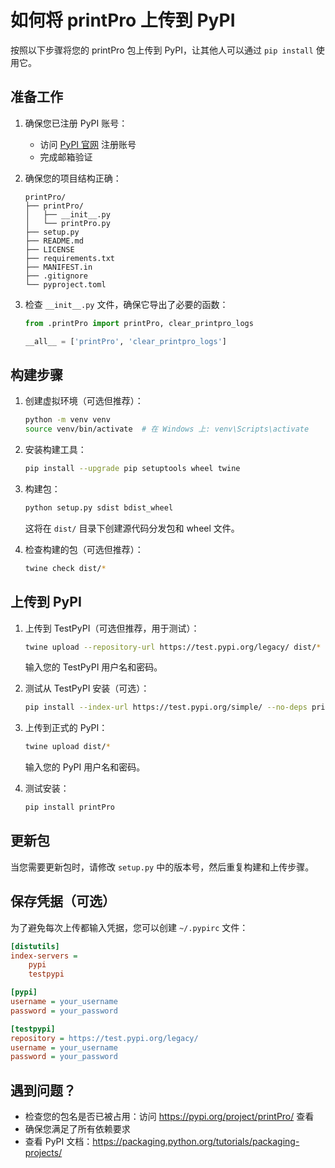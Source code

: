 # 如何将 printPro 上传到 PyPI

按照以下步骤将您的 printPro 包上传到 PyPI，让其他人可以通过 `pip install` 使用它。

## 准备工作

1. 确保您已注册 PyPI 账号：
   - 访问 [PyPI 官网](https://pypi.org/) 注册账号
   - 完成邮箱验证

2. 确保您的项目结构正确：
   ```
   printPro/
   ├── printPro/
   │   ├── __init__.py
   │   └── printPro.py
   ├── setup.py
   ├── README.md
   ├── LICENSE
   ├── requirements.txt
   ├── MANIFEST.in
   ├── .gitignore
   └── pyproject.toml
   ```

3. 检查 `__init__.py` 文件，确保它导出了必要的函数：
   ```python
   from .printPro import printPro, clear_printpro_logs
   
   __all__ = ['printPro', 'clear_printpro_logs']
   ```

## 构建步骤

1. 创建虚拟环境（可选但推荐）：
   ```bash
   python -m venv venv
   source venv/bin/activate  # 在 Windows 上: venv\Scripts\activate
   ```

2. 安装构建工具：
   ```bash
   pip install --upgrade pip setuptools wheel twine
   ```

3. 构建包：
   ```bash
   python setup.py sdist bdist_wheel
   ```
   这将在 `dist/` 目录下创建源代码分发包和 wheel 文件。

4. 检查构建的包（可选但推荐）：
   ```bash
   twine check dist/*
   ```

## 上传到 PyPI

1. 上传到 TestPyPI（可选但推荐，用于测试）：
   ```bash
   twine upload --repository-url https://test.pypi.org/legacy/ dist/*
   ```
   输入您的 TestPyPI 用户名和密码。

2. 测试从 TestPyPI 安装（可选）：
   ```bash
   pip install --index-url https://test.pypi.org/simple/ --no-deps printPro
   ```

3. 上传到正式的 PyPI：
   ```bash
   twine upload dist/*
   ```
   输入您的 PyPI 用户名和密码。

4. 测试安装：
   ```bash
   pip install printPro
   ```

## 更新包

当您需要更新包时，请修改 `setup.py` 中的版本号，然后重复构建和上传步骤。

## 保存凭据（可选）

为了避免每次上传都输入凭据，您可以创建 `~/.pypirc` 文件：

```ini
[distutils]
index-servers =
    pypi
    testpypi

[pypi]
username = your_username
password = your_password

[testpypi]
repository = https://test.pypi.org/legacy/
username = your_username
password = your_password
```

## 遇到问题？

- 检查您的包名是否已被占用：访问 https://pypi.org/project/printPro/ 查看
- 确保您满足了所有依赖要求
- 查看 PyPI 文档：https://packaging.python.org/tutorials/packaging-projects/ 